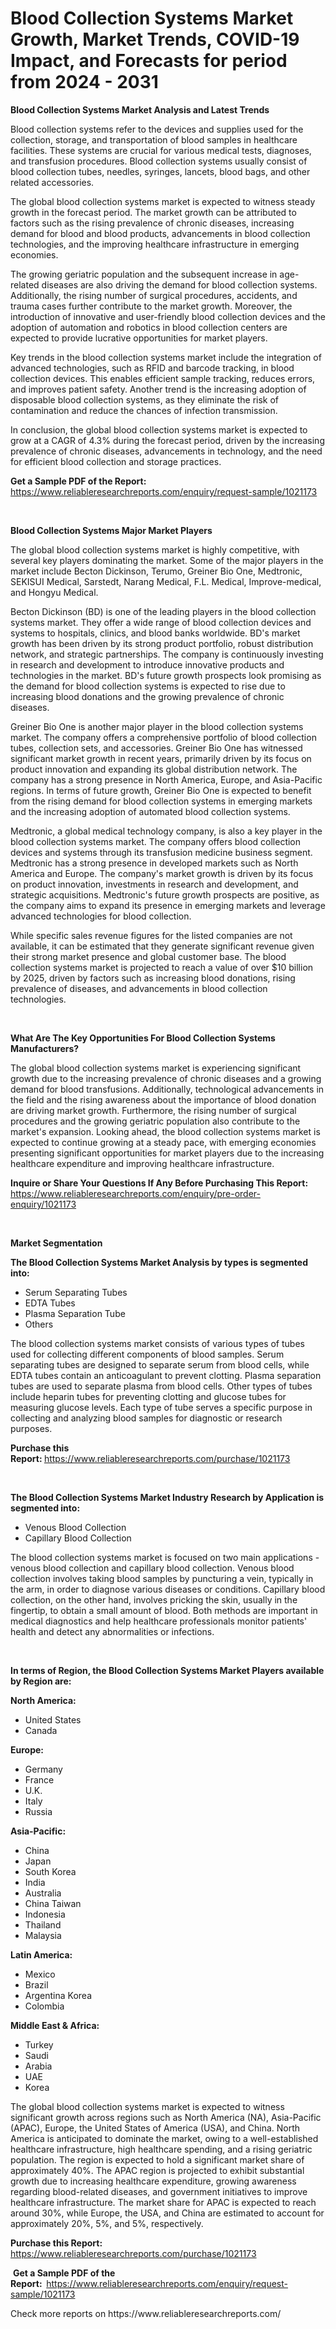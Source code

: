 <p><h1>Blood Collection Systems Market Growth, Market Trends, COVID-19 Impact, and Forecasts for period from 2024 - 2031</h1></p><p><strong>Blood Collection Systems Market Analysis and Latest Trends</strong></p>
<p><p>Blood collection systems refer to the devices and supplies used for the collection, storage, and transportation of blood samples in healthcare facilities. These systems are crucial for various medical tests, diagnoses, and transfusion procedures. Blood collection systems usually consist of blood collection tubes, needles, syringes, lancets, blood bags, and other related accessories.</p><p>The global blood collection systems market is expected to witness steady growth in the forecast period. The market growth can be attributed to factors such as the rising prevalence of chronic diseases, increasing demand for blood and blood products, advancements in blood collection technologies, and the improving healthcare infrastructure in emerging economies.</p><p>The growing geriatric population and the subsequent increase in age-related diseases are also driving the demand for blood collection systems. Additionally, the rising number of surgical procedures, accidents, and trauma cases further contribute to the market growth. Moreover, the introduction of innovative and user-friendly blood collection devices and the adoption of automation and robotics in blood collection centers are expected to provide lucrative opportunities for market players.</p><p>Key trends in the blood collection systems market include the integration of advanced technologies, such as RFID and barcode tracking, in blood collection devices. This enables efficient sample tracking, reduces errors, and improves patient safety. Another trend is the increasing adoption of disposable blood collection systems, as they eliminate the risk of contamination and reduce the chances of infection transmission.</p><p>In conclusion, the global blood collection systems market is expected to grow at a CAGR of 4.3% during the forecast period, driven by the increasing prevalence of chronic diseases, advancements in technology, and the need for efficient blood collection and storage practices.</p></p>
<p><strong>Get a Sample PDF of the Report:&nbsp;</strong> <a href="https://www.reliableresearchreports.com/enquiry/request-sample/1021173">https://www.reliableresearchreports.com/enquiry/request-sample/1021173</a></p>
<p>&nbsp;</p>
<p><strong>Blood Collection Systems Major Market Players</strong></p>
<p><p>The global blood collection systems market is highly competitive, with several key players dominating the market. Some of the major players in the market include Becton Dickinson, Terumo, Greiner Bio One, Medtronic, SEKISUI Medical, Sarstedt, Narang Medical, F.L. Medical, Improve-medical, and Hongyu Medical.</p><p>Becton Dickinson (BD) is one of the leading players in the blood collection systems market. They offer a wide range of blood collection devices and systems to hospitals, clinics, and blood banks worldwide. BD's market growth has been driven by its strong product portfolio, robust distribution network, and strategic partnerships. The company is continuously investing in research and development to introduce innovative products and technologies in the market. BD's future growth prospects look promising as the demand for blood collection systems is expected to rise due to increasing blood donations and the growing prevalence of chronic diseases.</p><p>Greiner Bio One is another major player in the blood collection systems market. The company offers a comprehensive portfolio of blood collection tubes, collection sets, and accessories. Greiner Bio One has witnessed significant market growth in recent years, primarily driven by its focus on product innovation and expanding its global distribution network. The company has a strong presence in North America, Europe, and Asia-Pacific regions. In terms of future growth, Greiner Bio One is expected to benefit from the rising demand for blood collection systems in emerging markets and the increasing adoption of automated blood collection systems.</p><p>Medtronic, a global medical technology company, is also a key player in the blood collection systems market. The company offers blood collection devices and systems through its transfusion medicine business segment. Medtronic has a strong presence in developed markets such as North America and Europe. The company's market growth is driven by its focus on product innovation, investments in research and development, and strategic acquisitions. Medtronic's future growth prospects are positive, as the company aims to expand its presence in emerging markets and leverage advanced technologies for blood collection.</p><p>While specific sales revenue figures for the listed companies are not available, it can be estimated that they generate significant revenue given their strong market presence and global customer base. The blood collection systems market is projected to reach a value of over $10 billion by 2025, driven by factors such as increasing blood donations, rising prevalence of diseases, and advancements in blood collection technologies.</p></p>
<p>&nbsp;</p>
<p><strong>What Are The Key Opportunities For Blood Collection Systems Manufacturers?</strong></p>
<p><p>The global blood collection systems market is experiencing significant growth due to the increasing prevalence of chronic diseases and a growing demand for blood transfusions. Additionally, technological advancements in the field and the rising awareness about the importance of blood donation are driving market growth. Furthermore, the rising number of surgical procedures and the growing geriatric population also contribute to the market's expansion. Looking ahead, the blood collection systems market is expected to continue growing at a steady pace, with emerging economies presenting significant opportunities for market players due to the increasing healthcare expenditure and improving healthcare infrastructure.</p></p>
<p><strong>Inquire or Share Your Questions If Any Before Purchasing This Report:</strong> <a href="https://www.reliableresearchreports.com/enquiry/pre-order-enquiry/1021173">https://www.reliableresearchreports.com/enquiry/pre-order-enquiry/1021173</a></p>
<p>&nbsp;</p>
<p><strong>Market Segmentation</strong></p>
<p><strong>The Blood Collection Systems Market Analysis by types is segmented into:</strong></p>
<p><ul><li>Serum Separating Tubes</li><li>EDTA Tubes</li><li>Plasma Separation Tube</li><li>Others</li></ul></p>
<p><p>The blood collection systems market consists of various types of tubes used for collecting different components of blood samples. Serum separating tubes are designed to separate serum from blood cells, while EDTA tubes contain an anticoagulant to prevent clotting. Plasma separation tubes are used to separate plasma from blood cells. Other types of tubes include heparin tubes for preventing clotting and glucose tubes for measuring glucose levels. Each type of tube serves a specific purpose in collecting and analyzing blood samples for diagnostic or research purposes.</p></p>
<p><strong>Purchase this Report:&nbsp;</strong><a href="https://www.reliableresearchreports.com/purchase/1021173">https://www.reliableresearchreports.com/purchase/1021173</a></p>
<p>&nbsp;</p>
<p><strong>The Blood Collection Systems Market Industry Research by Application is segmented into:</strong></p>
<p><ul><li>Venous Blood Collection</li><li>Capillary Blood Collection</li></ul></p>
<p><p>The blood collection systems market is focused on two main applications - venous blood collection and capillary blood collection. Venous blood collection involves taking blood samples by puncturing a vein, typically in the arm, in order to diagnose various diseases or conditions. Capillary blood collection, on the other hand, involves pricking the skin, usually in the fingertip, to obtain a small amount of blood. Both methods are important in medical diagnostics and help healthcare professionals monitor patients' health and detect any abnormalities or infections.</p></p>
<p>&nbsp;</p>
<p><strong>In terms of Region, the Blood Collection Systems Market Players available by Region are:</strong></p>
<p>
    <p> <strong> North America: </strong>
        <ul>
            <li>United States</li>
            <li>Canada</li>
        </ul>
        </p> 
    <p> <strong> Europe: </strong>
        <ul>
            <li>Germany</li>
            <li>France</li>
            <li>U.K.</li>
            <li>Italy</li>
            <li>Russia</li>
        </ul>
        </p> 
    <p> <strong> Asia-Pacific: </strong>
        <ul>
            <li>China</li>
            <li>Japan</li>
            <li>South Korea</li>
            <li>India</li>
            <li>Australia</li>
            <li>China Taiwan</li>
            <li>Indonesia</li>
            <li>Thailand</li>
            <li>Malaysia</li>
        </ul>
        </p> 
    <p> <strong> Latin America: </strong>
        <ul>
            <li>Mexico</li>
            <li>Brazil</li>
            <li>Argentina Korea</li>
            <li>Colombia</li>
        </ul>
        </p> 
    <p> <strong> Middle East & Africa: </strong>
        <ul>
            <li>Turkey</li>
            <li>Saudi</li>
            <li>Arabia</li>
            <li>UAE</li>
            <li>Korea</li>
        </ul>
    </p>
    </p>
<p><p>The global blood collection systems market is expected to witness significant growth across regions such as North America (NA), Asia-Pacific (APAC), Europe, the United States of America (USA), and China. North America is anticipated to dominate the market, owing to a well-established healthcare infrastructure, high healthcare spending, and a rising geriatric population. The region is expected to hold a significant market share of approximately 40%. The APAC region is projected to exhibit substantial growth due to increasing healthcare expenditure, growing awareness regarding blood-related diseases, and government initiatives to improve healthcare infrastructure. The market share for APAC is expected to reach around 30%, while Europe, the USA, and China are estimated to account for approximately 20%, 5%, and 5%, respectively.</p></p>
<p><strong>Purchase this Report: </strong><a href="https://www.reliableresearchreports.com/purchase/1021173">https://www.reliableresearchreports.com/purchase/1021173</a></p>
<p>&nbsp;<strong>Get a Sample PDF of the Report:&nbsp;&nbsp;</strong><a href="https://www.reliableresearchreports.com/enquiry/request-sample/1021173">https://www.reliableresearchreports.com/enquiry/request-sample/1021173</a></p>
<p><strong></strong></p>
<p>Check more reports on https://www.reliableresearchreports.com/</p>